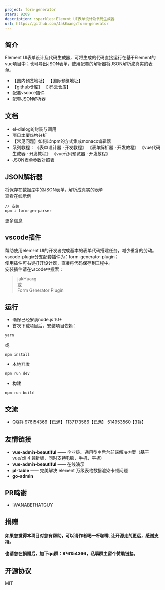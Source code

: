 ```yaml
---
project: form-generator
stars: 9209
description: :sparkles:Element UI表单设计及代码生成器
url: https://github.com/JakHuang/form-generator
---
```


简介
--

Element UI表单设计及代码生成器，可将生成的代码直接运行在基于Element的vue项目中；也可导出JSON表单，使用配套的解析器将JSON解析成真实的表单。

-   【国内预览地址】 【国际预览地址】
-   【github仓库】 【 码云仓库】
-   配套vscode插件
-   配套JSON解析器

文档
--

-   el-dialog的封装与调用
-   项目主要结构分析
-   【常见问题】如何以npm的方式集成monaco编辑器
-   系列教程： 《表单设计器 · 开发教程》 《表单解析器 · 开发教程》 《vue代码生成器 · 开发教程》 《vue代码预览器 · 开发教程》
-   JSON表单参数对照表

JSON解析器
-------

将保存在数据库中的JSON表单，解析成真实的表单  
查看在线示例

```
// 安装
npm i form-gen-parser
```

更多信息

vscode插件
--------

帮助使用element UI的开发者完成基本的表单代码搭建任务，减少重复的劳动。  
vscode-plugin分支配套插件为：form-generator-plugin；  
使用插件可右键打开设计器，直接将代码保存到工程中。  
安装插件请在vscode中搜索：

> jakHuang  
> 或  
> Form Generator Plugin

运行
--

-   确保已经安装node.js 10+
-   首次下载项目后，安装项目依赖：

```
yarn
```

或

```
npm install
```

-   本地开发

```
npm run dev
```

-   构建

```
npm run build
```

交流
--

-   QQ群 976154366【已满】 1137173566【已满】 514953560【3群】

友情链接
----

-   **vue-admin-beautiful** —— 企业级、通用型中后台前端解决方案（基于vue/cli 4 最新版，同时支持电脑，手机，平板）
-   **vue-admin-beautiful** —— 在线演示
-   **pl-table** —— 完美解决 element 万级表格数据渲染卡顿问题
-   **go-admin**

PR鸣谢
----

-   IWANABETHATGUY

捐赠
--

#### 如果您觉得本项目对您有帮助，可以请作者喝一杯咖啡, 让开源走的更远，感谢支持。

#### 也请您在捐赠后，加下qq群：976154366，私聊群主留个赞助链接。

开源协议
----

MIT
